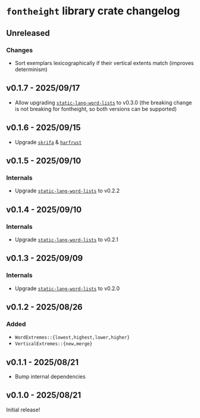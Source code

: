 # `fontheight` library crate changelog

## Unreleased

### Changes

- Sort exemplars lexicographically if their vertical extents match (improves determinism)

## v0.1.7 - 2025/09/17

- Allow upgrading [`static-lang-word-lists`] to v0.3.0 (the breaking change is not breaking for fontheight, so both versions can be supported)

## v0.1.6 - 2025/09/15

- Upgrade [`skrifa`] & [`harfrust`]

## v0.1.5 - 2025/09/10

### Internals

- Upgrade [`static-lang-word-lists`] to v0.2.2

## v0.1.4 - 2025/09/10

### Internals

- Upgrade [`static-lang-word-lists`] to v0.2.1

## v0.1.3 - 2025/09/09

### Internals

- Upgrade [`static-lang-word-lists`] to v0.2.0

## v0.1.2 - 2025/08/26

### Added

- `WordExtremes::{lowest,highest,lower,higher}`
- `VerticalExtremes::{new,merge}`

## v0.1.1 - 2025/08/21

- Bump internal dependencies

## v0.1.0 - 2025/08/21

Initial release!

[`static-lang-word-lists`]: ../static-lang-word-lists/CHANGELOG.md
[`skrifa`]: https://lib.rs/crates/skrifa
[`harfrust`]: https://lib.rs/crates/harfrust
